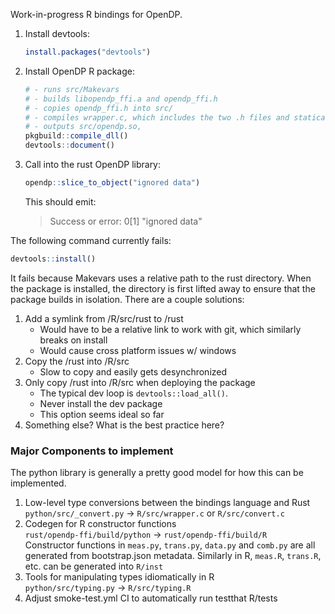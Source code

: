 Work-in-progress R bindings for OpenDP.

1. Install devtools:

    ```R   
    install.packages("devtools")
    ```

2. Install OpenDP R package:

    ```R
    # - runs src/Makevars
    # - builds libopendp_ffi.a and opendp_ffi.h
    # - copies opendp_ffi.h into src/
    # - compiles wrapper.c, which includes the two .h files and statically links with libopendp_ffi.a
    # - outputs src/opendp.so, 
    pkgbuild::compile_dll()
    devtools::document() 
    ```

3. Call into the rust OpenDP library:

    ```R
    opendp::slice_to_object("ignored data")
    ```

    This should emit:
    > Success or error: 0[1] "ignored data"

The following command currently fails:

```R
devtools::install()
```

It fails because Makevars uses a relative path to the rust directory.
When the package is installed, the directory is first lifted away to ensure that the package builds in isolation.
There are a couple solutions:
1. Add a symlink from /R/src/rust to /rust  
   - Would have to be a relative link to work with git, which similarly breaks on install  
   - Would cause cross platform issues w/ windows  
1. Copy the /rust into /R/src  
   - Slow to copy and easily gets desynchronized  
1. Only copy /rust into /R/src when deploying the package  
   - The typical dev loop is `devtools::load_all()`. 
   - Never install the dev package  
   - This option seems ideal so far
1. Something else? What is the best practice here?


### Major Components to implement
The python library is generally a pretty good model for how this can be implemented.

1. Low-level type conversions between the bindings language and Rust  
    `python/src/_convert.py` -> `R/src/wrapper.c` or `R/src/convert.c`
2. Codegen for R constructor functions  
    `rust/opendp-ffi/build/python` -> `rust/opendp-ffi/build/R`  
    Constructor functions in `meas.py`, `trans.py`, `data.py` and `comb.py`
    are all generated from bootstrap.json metadata.
    Similarly in R, `meas.R`, `trans.R`, etc. can be generated into `R/inst`
3. Tools for manipulating types idiomatically in R  
   `python/src/typing.py` -> `R/src/typing.R`
4. Adjust smoke-test.yml CI to automatically run testthat R/tests
